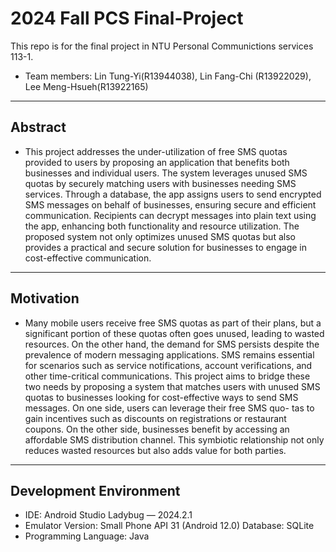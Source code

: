 # 2024 Fall PCS Final-Project
This repo is for the final project in NTU Personal Communictions services 113-1.
- Team members: Lin Tung-Yi(R13944038), Lin Fang-Chi (R13922029), Lee Meng-Hsueh(R13922165)
---
## Abstract

- This project addresses the under-utilization of free SMS quotas provided to users by proposing an application that benefits both businesses and individual users. The system leverages unused SMS quotas by securely matching users with businesses needing SMS services. Through a database, the app assigns users to send encrypted SMS messages on behalf of businesses, ensuring secure and efficient communication. Recipients can decrypt messages into plain text using the app, enhancing both functionality and resource utilization. The proposed system not only optimizes unused SMS quotas but also provides a practical and secure solution for businesses to engage in cost-effective communication.
---
## Motivation
- Many mobile users receive free SMS quotas as part of their plans, but a significant portion of these quotas often goes unused, leading to wasted resources. On the other hand, the demand for SMS persists despite the prevalence of modern messaging applications. SMS remains essential for scenarios such as service notifications, account verifications, and other time-critical communications.
This project aims to bridge these two needs by proposing a system that matches users with unused SMS quotas to businesses looking for cost-effective ways to send SMS messages. On one side, users can leverage their free SMS quo- tas to gain incentives such as discounts on registrations or restaurant coupons. On the other side, businesses benefit by accessing an affordable SMS distribution channel. This symbiotic relationship not only reduces wasted resources but also adds value for both parties.

---
## Development Environment
- IDE: Android Studio Ladybug — 2024.2.1
- Emulator Version: Small Phone API 31 (Android 12.0) Database: SQLite
- Programming Language: Java
